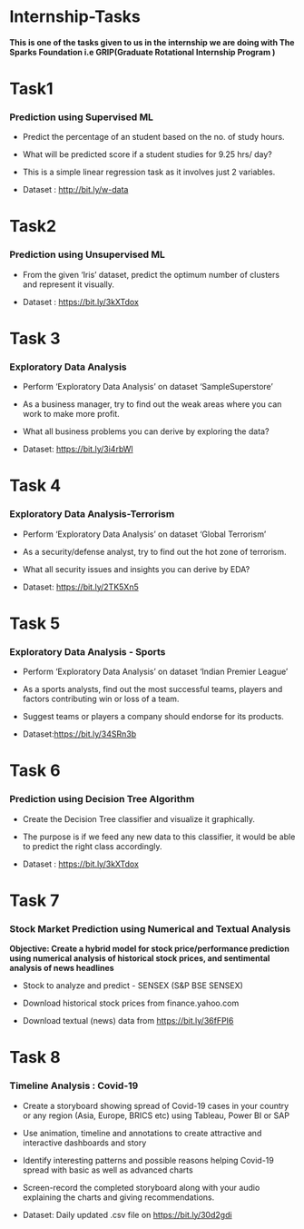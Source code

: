 # Internship-Tasks
#### This is one of the tasks given to us in the internship we are doing with The Sparks Foundation i.e GRIP(Graduate Rotational Internship Program )

# Task1
### Prediction using Supervised ML
-  Predict the percentage of an student based on the no. of study hours.

-  What will be predicted score if a student studies for 9.25 hrs/ day?

- This is a simple linear regression task as it involves just 2 variables.

- Dataset : http://bit.ly/w-data

# Task2
### Prediction using Unsupervised ML
- From the given ‘Iris’ dataset, predict the optimum number of clusters and represent it visually.

- Dataset : https://bit.ly/3kXTdox

# Task 3
### Exploratory Data Analysis
- Perform ‘Exploratory Data Analysis’ on dataset ‘SampleSuperstore’

- As a business manager, try to find out the weak areas where you can work to make more profit.

- What all business problems you can derive by exploring the data?

- Dataset: https://bit.ly/3i4rbWl

# Task 4
### Exploratory Data Analysis-Terrorism
- Perform ‘Exploratory Data Analysis’ on dataset ‘Global Terrorism’

- As a security/defense analyst, try to find out the hot zone of terrorism.

- What all security issues and insights you can derive by EDA?

- Dataset: https://bit.ly/2TK5Xn5

# Task 5
### Exploratory Data Analysis - Sports
- Perform ‘Exploratory Data Analysis’ on dataset ‘Indian Premier League’

- As a sports analysts, find out the most successful teams, players and factors contributing win or loss of a team.

- Suggest teams or players a company should endorse for its products.

- Dataset:https://bit.ly/34SRn3b

# Task 6
### Prediction using Decision Tree Algorithm
- Create the Decision Tree classifier and visualize it graphically.

- The purpose is if we feed any new data to this classifier, it would be able to predict the right class accordingly.

- Dataset : https://bit.ly/3kXTdox

# Task 7
### Stock Market Prediction using Numerical and Textual Analysis
**Objective: Create a hybrid model for stock price/performance prediction using numerical analysis of historical stock prices, and sentimental analysis of news headlines**

- Stock to analyze and predict - SENSEX (S&P BSE SENSEX)

- Download historical stock prices from finance.yahoo.com

- Download textual (news) data from https://bit.ly/36fFPI6

# Task 8
### Timeline Analysis : Covid-19
- Create a storyboard showing spread of Covid-19 cases in your country or any region (Asia, Europe, BRICS etc) using Tableau, Power BI or SAP

- Use animation, timeline and annotations to create attractive and interactive dashboards and story

- Identify interesting patterns and possible reasons helping Covid-19 spread with basic as well as advanced charts

- Screen-record the completed storyboard along with your audio explaining the charts and giving recommendations.

- Dataset: Daily updated .csv file on https://bit.ly/30d2gdi
